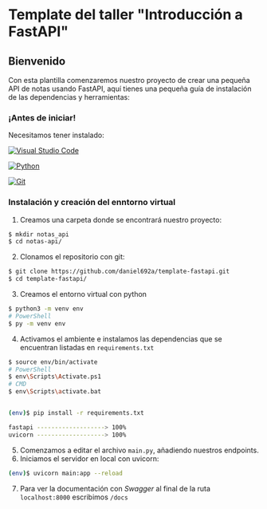 # Template del taller "Introducción a FastAPI"

## Bienvenido
Con esta plantilla comenzaremos nuestro proyecto de crear una pequeña API de notas usando FastAPI, aquí tienes una pequeña guía de instalación de las dependencias y herramientas:

### ¡Antes de iniciar!
Necesitamos tener instalado:

[![Visual Studio Code](https://img.shields.io/badge/-Visual%20Studio%20Code-blue?logo=visualstudiocode&logoColor=white&style=for-the-badge)](https://code.visualstudio.com/)

[![Python](https://img.shields.io/badge/-Python-blue?logo=python&logoColor=white&style=for-the-badge)](https://www.python.org/downloads/)

[![Git](https://img.shields.io/badge/-Git-F05032?logo=git&logoColor=white&style=for-the-badge)](https://git-scm.com/downloads)


### Instalación y creación del enntorno virtual
1. Creamos una carpeta donde se encontrará nuestro proyecto:
```bash
$ mkdir notas_api
$ cd notas-api/
```
2. Clonamos el repositorio con git:
```bash
$ git clone https://github.com/daniel692a/template-fastapi.git
$ cd template-fastapi/
```
3. Creamos el entorno virtual con python
```bash
$ python3 -m venv env
# PowerShell
$ py -m venv env
```
4. Activamos el ambiente e instalamos las dependencias que se encuentran listadas en `requirements.txt`
```bash
$ source env/bin/activate
# PowerShell
$ env\Scripts\Activate.ps1
# CMD
$ env\Scripts\activate.bat


(env)$ pip install -r requirements.txt

fastapi -------------------> 100%
uvicorn -------------------> 100%
```

5. Comenzamos a editar el archivo `main.py`, añadiendo nuestros endpoints.
6. Iniciamos el servidor en local con uvicorn:
```bash
(env)$ uvicorn main:app --reload
```
7. Para ver la documentación con *Swagger* al final de la ruta `localhost:8000` escribimos `/docs`


